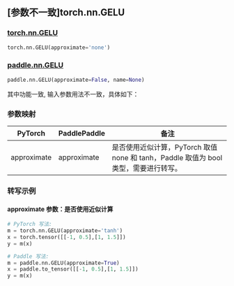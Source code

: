 ## [参数不一致]torch.nn.GELU

### [torch.nn.GELU](https://pytorch.org/docs/1.13/generated/torch.nn.GELU.html#torch.nn.GELU)

```python
torch.nn.GELU(approximate='none')
```

### [paddle.nn.GELU](https://www.paddlepaddle.org.cn/documentation/docs/zh/api/paddle/nn/GELU_cn.html)

```python
paddle.nn.GELU(approximate=False, name=None)
```

其中功能一致, 输入参数用法不一致，具体如下：

### 参数映射

| PyTorch     | PaddlePaddle | 备注                                                                                 |
| ----------- | ------------ | ------------------------------------------------------------------------------------ |
| approximate | approximate  | 是否使用近似计算，PyTorch 取值 none 和 tanh，Paddle 取值为 bool 类型，需要进行转写。 |

### 转写示例

#### approximate 参数：是否使用近似计算

```python
# PyTorch 写法:
m = torch.nn.GELU(approximate='tanh')
x = torch.tensor([[-1, 0.5],[1, 1.5]])
y = m(x)

# Paddle 写法:
m = paddle.nn.GELU(approximate=True)
x = paddle.to_tensor([[-1, 0.5],[1, 1.5]])
y = m(x)
```
